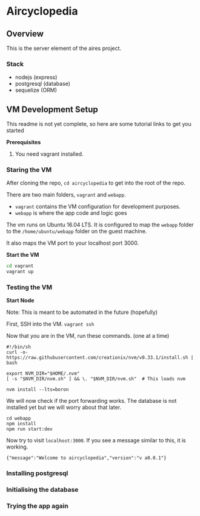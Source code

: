 # Aircyclopedia

## Overview

This is the server element of the aires project. 

### Stack

- nodejs (express)
- postgresql (database)
- sequelize (ORM)



## VM Development Setup

This readme is not yet complete, so here are some tutorial links to get you started

**Prerequisites**
1. You need vagrant installed.

### Staring the VM

After cloning the repo, `cd aircyclopedia` to get into the root of the repo.

There are two main folders, `vagrant` and `webapp`.

- `vagrant` contains the VM configuration for development purposes.
- `webapp` is where the app code and logic goes

The vm runs on Ubuntu 16.04 LTS. It is configured to map the `webapp` folder to the `/home/ubuntu/webapp` folder on the guest machine.

It also maps the VM port to your localhost port 3000.

**Start the VM**

```bash
cd vagrant
vagrant up
```

### Testing the VM

**Start Node**

Note: This is meant to be automated in the future (hopefully)

First, SSH into the VM. `vagrant ssh`

Now that you are in the VM, run these commands. (one at a time)
```
#!/bin/sh
curl -o- https://raw.githubusercontent.com/creationix/nvm/v0.33.1/install.sh | bash

export NVM_DIR="$HOME/.nvm"
[ -s "$NVM_DIR/nvm.sh" ] && \. "$NVM_DIR/nvm.sh"  # This loads nvm

nvm install --lts=boron
```

We will now check if the port forwarding works. The database is not installed yet but we will worry about that later.

```
cd webapp
npm install
npm run start:dev
```

Now try to visit `localhost:3000`. If you see a message similar to this, it is working.
```
{"message":"Welcome to aircyclopedia","version":"v a0.0.1"}
```

### Installing postgresql


### Initialising the database


### Trying the app again